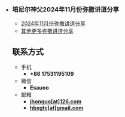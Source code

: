 - ### 培尼尔神父2024年11月份弥撒讲道分享
  
  - [2024年11月份弥撒讲道分享](https://izshui.github.io/2024.11/2124/11/01/培尼尔神父24年11月份弥撒讲道分享/)
  - [其他更多弥撒讲道分享](https://izshui.github.io)
  
  <!-- .slide vertical=true -->
  
  ## 联系方式
  
  - 手机
    - **+86 17531195109**
  - 微信
    - **Esauoo**
  - 邮箱
    - **[jhonguo[at]126.com](mailto:jhonguo@126.com)**
    - **[hbxgtc[at]gmail.com](mailto:hbxgtc@gmail.com)**
